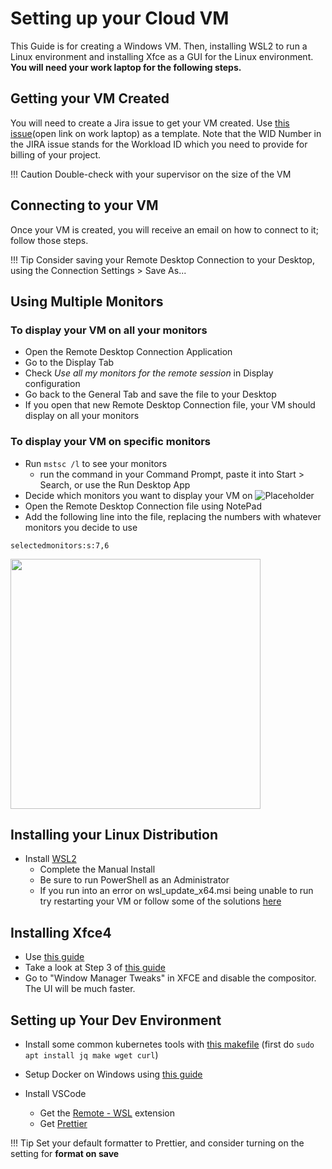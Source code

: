 # Setting up your Cloud VM

This Guide is for creating a Windows VM. Then, installing WSL2 to run a Linux
environment and installing Xfce as a GUI for the Linux environment. **You will
need your work laptop for the following steps.**

## Getting your VM Created

You will need to create a Jira issue to get your VM created. Use
[this issue](https://jirab.statcan.ca/browse/CLOUD-9807)(open link on work laptop) as a template. Note that the WID Number in the JIRA issue stands for the Workload ID which you need to provide for billing of your project.

<!-- prettier-ignore -->
!!! Caution
    Double-check with your supervisor on the size of the VM

## Connecting to your VM

Once your VM is created, you will receive an email on how to connect to it;
follow those steps.

<!-- prettier-ignore -->
!!! Tip
    Consider saving your Remote Desktop Connection to your Desktop, using the Connection Settings > Save As...

## Using Multiple Monitors

### To display your VM on all your monitors

- Open the Remote Desktop Connection Application
- Go to the Display Tab
- Check _Use all my monitors for the remote session_ in Display configuration
- Go back to the General Tab and save the file to your Desktop
- If you open that new Remote Desktop Connection file, your VM should display on
  all your monitors

### To display your VM on specific monitors

- Run `mstsc /l` to see your monitors
  - run the command in your Command Prompt, paste it into Start > Search, or use
    the Run Desktop App
- Decide which monitors you want to display your VM on
  ![Placeholder](images/monitors.png)
- Open the Remote Desktop Connection file using NotePad
- Add the following line into the file, replacing the numbers with whatever
  monitors you decide to use

```
selectedmonitors:s:7,6
```

<img src="../images/specificmonitors.png" width="400"/>

## Installing your Linux Distribution

- Install [WSL2](https://docs.microsoft.com/en-us/windows/wsl/install-win10)
  - Complete the Manual Install
  - Be sure to run PowerShell as an Administrator
  - If you run into an error on wsl_update_x64.msi being unable to run try
    restarting your VM or follow some of the solutions
    [here](https://github.com/microsoft/WSL/issues/5035)

## Installing Xfce4

- Use
  [this guide](https://autoize.com/xfce4-desktop-environment-and-x-server-for-ubuntu-on-wsl-2/)
- Take a look at Step 3 of
  [this guide](https://github.com/StatCan/daaas/issues/540)
- Go to "Window Manager Tweaks" in XFCE and disable the compositor. The UI will be much faster.

## Setting up Your Dev Environment

- Install some common kubernetes tools with [this makefile](https://gist.github.com/blairdrummond/c147d67f78028f84f8b56a57dea337b5) (first do `sudo apt install jq make wget curl`)

- Setup Docker on Windows using
  [this guide](https://docs.docker.com/docker-for-windows/wsl/)
- Install VSCode
  - Get the
    [Remote - WSL](https://marketplace.visualstudio.com/items?itemName=ms-vscode-remote.remote-wsl)
    extension
  - Get
    [Prettier](https://marketplace.visualstudio.com/items?itemName=esbenp.prettier-vscode)

<!-- prettier-ignore -->
!!! Tip
    Set your default formatter to Prettier, and consider turning on the setting for **format on save**
